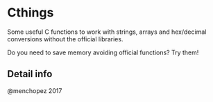 # Cthings

Some useful C functions to work with strings, arrays and hex/decimal conversions without the official libraries. 

Do you need to save memory avoiding official functions? Try them!

## Detail info

@menchopez 2017
